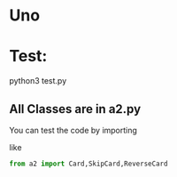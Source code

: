 # Uno

# Test:

python3 test.py

## All Classes are in a2.py

You can test the code by importing

like
```python
from a2 import Card,SkipCard,ReverseCard
```
